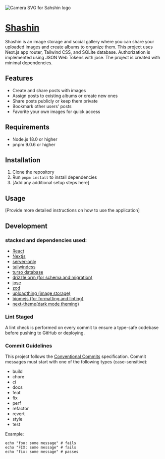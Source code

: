 ![Camera SVG for Sahshin logo](/camera.svg)

# [Shashin](https://shashin-five.vercel.app/)

Shashin is an image storage and social gallery where you can share your uploaded images and create albums to organize them. This project uses Next.js app router, Tailwind CSS, and SQLite database. Authorization is implemented using JSON Web Tokens with jose. The project is created with minimal dependencies.

## Features

- Create and share posts with images
- Assign posts to existing albums or create new ones
- Share posts publicly or keep them private
- Bookmark other users' posts
- Favorite your own images for quick access

## Requirements

- Node.js 18.0 or higher
- pnpm 9.0.6 or higher

## Installation

1. Clone the repository
2. Run `pnpm install` to install dependencies
3. [Add any additional setup steps here]

## Usage

[Provide more detailed instructions on how to use the application]

## Development
### stacked and dependencies used:
- [ React ](https://react.dev/)
- [ Nextjs ](https://nextjs.org/)
- [ server-only ](https://www.npmjs.com/package/server-only)
- [ tailwindcss ](https://tailwindcss.com/)
- [ turso database ](https://turso.tech/)
- [ drizzle orm (for schema and migration) ](https://orm.drizzle.team/)
- [ jose ](https://www.npmjs.com/package/jose)
- [ zod ](https://zod.dev/)
- [ uploadthing (image storage) ](https://uploadthing.com/)
- [ biomejs (for formatting and linting) ](https://biomejs.dev/)
- [ next-theme(dark mode theming) ](https://www.npmjs.com/package/next-themes)


### Lint Staged

A lint check is performed on every commit to ensure a type-safe codebase before pushing to GitHub or deploying.

### Commit Guidelines

This project follows the [Conventional Commits](https://www.conventionalcommits.org/en/v1.0.0/#summary) specification. Commit messages must start with one of the following types (case-sensitive):

- build
- chore
- ci
- docs
- feat
- fix
- perf
- refactor
- revert
- style
- test

Example:

```
echo "foo: some message" # fails
echo "FIX: some message" # fails
echo "fix: some message" # passes
```
